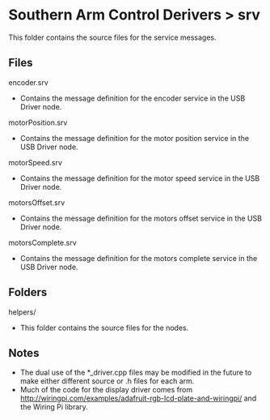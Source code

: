 # Southern Arm Control Derivers > srv

This folder contains the source files for the service messages.

## Files
encoder.srv
* Contains the message definition for the encoder service in the USB Driver node.

motorPosition.srv
* Contains the message definition for the motor position service in the USB Driver node.

motorSpeed.srv
* Contains the message definition for the motor speed service in the USB Driver node.

motorsOffset.srv
* Contains the message definition for the motors offset service in the USB Driver node.

motorsComplete.srv
* Contains the message definition for the motors complete service in the USB Driver node.

## Folders
helpers/
* This folder contains the source files for the nodes.

## Notes
* The dual use of the *_driver.cpp files may be modified in the future to make either different source or .h files for each arm.
* Much of the code for the display driver comes from http://wiringpi.com/examples/adafruit-rgb-lcd-plate-and-wiringpi/ and the Wiring Pi library.
